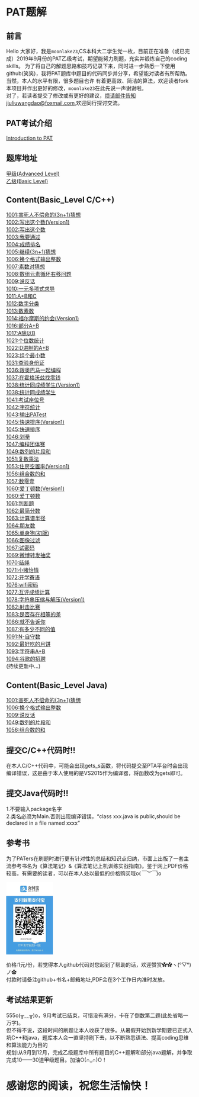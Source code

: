 ﻿# PAT题解
## 前言

Hello 大家好，我是`moonlake23`,CS本科大二学生党一枚，目前正在准备（或已完成）2019年9月份的PAT乙级考试，期望能努力刷题，充实并锻炼自己的coding skills。
为了将自己的解题思路和技巧记录下来，同时进一步熟悉一下使用github(笑笑)，我将PAT题库中题目的代码同步并分享，希望能对读者有所帮助。当然，本人的水平有限，很多题目也许
有着更高效、简洁的算法，欢迎读者fork本项目并作出更好的修改，`moonlake23`在此先说一声谢谢啦。<br>
对了，若读者提交了修改或有更好的建议，烦请邮件告知jiuliuwangdao@foxmail.com,欢迎同行探讨交流。

## PAT考试介绍

[Introduction to PAT](https://www.patest.cn/introduction)

## 题库地址

[甲级(Advanced Level)](https://pintia.cn/problem-sets/994805342720868352/problems/type/7)<br>
[乙级(Basic Level)](https://pintia.cn/problem-sets/994805260223102976/problems/type/7)<br>

## Content(Basic_Level C/C++)
[1001:害死人不偿命的(3n+1)猜想](https://github.com/YiChong-Liu/PAT/blob/master/BasicLevel_C/1001.cpp)<br>
[1002:写出这个数(Version1)](https://github.com/YiChong-Liu/PAT/blob/master/BasicLevel_C/1002(Version1).cpp)<br>
[1002:写出这个数](https://github.com/YiChong-Liu/PAT/blob/master/BasicLevel_C/1002(VersionFinal).cpp)<br>
[1003:我要通过](https://github.com/YiChong-Liu/PAT/blob/master/BasicLevel_C/1003.cpp)<br>
[1004:成绩排名](https://github.com/YiChong-Liu/PAT/blob/master/BasicLevel_C/1004.cpp)<br>
[1005:继续(3n+1)猜想](https://github.com/YiChong-Liu/PAT/blob/master/BasicLevel_C/1005.cpp)<br>
[1006:换个格式输出整数](https://github.com/YiChong-Liu/PAT/blob/master/BasicLevel_C/1006.cpp)<br>
[1007:素数对猜想](https://github.com/YiChong-Liu/PAT/blob/master/BasicLevel_C/1007.cpp)<br>
[1008:数组元素循环右移问题](https://github.com/YiChong-Liu/PAT/blob/master/BasicLevel_C/1008.cpp)<br>
[1009:说反话](https://github.com/YiChong-Liu/PAT/blob/master/BasicLevel_C/1009.cpp)<br>
[1010:一元多项式求导](https://github.com/YiChong-Liu/PAT/blob/master/BasicLevel_C/1010.cpp)<br>
[1011:A+B和C](https://github.com/YiChong-Liu/PAT/blob/master/BasicLevel_C/1011.cpp)<br>
[1012:数字分类](https://github.com/YiChong-Liu/PAT/blob/master/BasicLevel_C/1012.cpp)<br>
[1013:数素数](https://github.com/YiChong-Liu/PAT/blob/master/BasicLevel_C/1013.cpp)<br>
[1014:福尔摩斯的约会(Version1)](https://github.com/YiChong-Liu/PAT/blob/master/BasicLevel_C/1014(Version1).cpp)<br>
[1016:部分A+B](https://github.com/YiChong-Liu/PAT/blob/master/BasicLevel_C/1016.cpp)<br>
[1017:A除以B](https://github.com/YiChong-Liu/PAT/blob/master/BasicLevel_C/1017.cpp)<br>
[1021:个位数统计](https://github.com/YiChong-Liu/PAT/blob/master/BasicLevel_C/1021.cpp)<br>
[1022:D进制的A+B](https://github.com/YiChong-Liu/PAT/blob/master/BasicLevel_C/1022.cpp)<br>
[1023:组个最小数](https://github.com/YiChong-Liu/PAT/blob/master/BasicLevel_C/1023.cpp)<br>
[1031:查验身份证](https://github.com/YiChong-Liu/PAT/blob/master/BasicLevel_C/1031.cpp)<br>
[1036:跟奥巴马一起编程](https://github.com/YiChong-Liu/PAT/blob/master/BasicLevel_C/1036.cpp)<br>
[1037:在霍格沃兹找零钱](https://github.com/YiChong-Liu/PAT/blob/master/BasicLevel_C/1037.cpp)<br>
[1038:统计同成绩学生(Version1)](https://github.com/YiChong-Liu/PAT/blob/master/BasicLevel_C/1038(Version1).cpp)<br>
[1038:统计同成绩学生](https://github.com/YiChong-Liu/PAT/blob/master/BasicLevel_C/1038.cpp)<br>
[1041:考试座位号](https://github.com/YiChong-Liu/PAT/blob/master/BasicLevel_C/1041.cpp)<br>
[1042:字符统计](https://github.com/YiChong-Liu/PAT/blob/master/BasicLevel_C/1042.cpp)<br>
[1043:输出PATest ](https://github.com/YiChong-Liu/PAT/blob/master/BasicLevel_C/1043.cpp)<br>
[1045:快速排序(Version1)](https://github.com/YiChong-Liu/PAT/blob/master/BasicLevel_C/1045(TLEVersion).cpp)<br>
[1045:快速排序](https://github.com/YiChong-Liu/PAT/blob/master/BasicLevel_C/1045(ACVersion).cpp)<br>
[1046:划拳](https://github.com/YiChong-Liu/PAT/blob/master/BasicLevel_C/1046.cpp)<br>
[1047:编程团体赛](https://github.com/YiChong-Liu/PAT/blob/master/BasicLevel_C/1047.cpp)<br>
[1049:数列的片段和](https://github.com/YiChong-Liu/PAT/blob/master/BasicLevel_C/1049.cpp)<br>
[1051:复数乘法](https://github.com/YiChong-Liu/PAT/blob/master/BasicLevel_C/1051.cpp)<br>
[1053:住房空置率(Version1)](https://github.com/YiChong-Liu/PAT/blob/master/BasicLevel_C/1053(Version1).cpp)<br>
[1056:组合数的和](https://github.com/YiChong-Liu/PAT/blob/master/BasicLevel_C/1056.cpp)<br>
[1057:数零壹](https://github.com/YiChong-Liu/PAT/blob/master/BasicLevel_C/1057.cpp)<br>
[1060:爱丁顿数(Version1)](https://github.com/YiChong-Liu/PAT/blob/master/BasicLevel_C/1060(Version1).cpp)<br>
[1060:爱丁顿数](https://github.com/YiChong-Liu/PAT/blob/master/BasicLevel_C/1060.cpp)<br>
[1061:判断题](https://github.com/YiChong-Liu/PAT/blob/master/BasicLevel_C/1061.cpp)<br>
[1062:最简分数](https://github.com/YiChong-Liu/PAT/blob/master/BasicLevel_C/1062.cpp)<br>
[1063:计算谱半径](https://github.com/YiChong-Liu/PAT/blob/master/BasicLevel_C/1063.cpp)<br>
[1064:朋友数](https://github.com/YiChong-Liu/PAT/blob/master/BasicLevel_C/1064.cpp)<br>
[1065:单身狗(初版)](https://github.com/YiChong-Liu/PAT/blob/master/BasicLevel_C/1065(Version1).cpp)<br>
[1066:图像过滤](https://github.com/YiChong-Liu/PAT/blob/master/BasicLevel_C/1066.cpp)<br>
[1067:试密码](https://github.com/YiChong-Liu/PAT/blob/master/BasicLevel_C/1067.cpp)<br>
[1069:微博转发抽奖](https://github.com/YiChong-Liu/PAT/blob/master/BasicLevel_C/1069.cpp)<br>
[1070:结绳](https://github.com/YiChong-Liu/PAT/blob/master/BasicLevel_C/1070.cpp)<br>
[1071:小赌怡情](https://github.com/YiChong-Liu/PAT/blob/master/BasicLevel_C/1071.cpp)<br>
[1072:开学寄语](https://github.com/YiChong-Liu/PAT/blob/master/BasicLevel_C/1072.cpp)<br>
[1076:wifi密码](https://github.com/YiChong-Liu/PAT/blob/master/BasicLevel_C/1076.cpp)<br>
[1077:互评成绩计算](https://github.com/YiChong-Liu/PAT/blob/master/BasicLevel_C/1077.cpp)<br>
[1078:字符串压缩与解压(Version1)](https://github.com/YiChong-Liu/PAT/blob/master/BasicLevel_C/1078(Version1).cpp)<br>
[1082:射击比赛](https://github.com/YiChong-Liu/PAT/blob/master/BasicLevel_C/1082.cpp)<br>
[1083:是否存在相等的差](https://github.com/YiChong-Liu/PAT/blob/master/BasicLevel_C/1083.cpp)<br>
[1086:就不告诉你](https://github.com/YiChong-Liu/PAT/blob/master/BasicLevel_C/1086.cpp)<br>
[1087:有多少不同的值](https://github.com/YiChong-Liu/PAT/blob/master/BasicLevel_C/1087.cpp)<br>
[1091:N-自守数](https://github.com/YiChong-Liu/PAT/blob/master/BasicLevel_C/1091.cpp)<br>
[1092:最好吃的月饼](https://github.com/YiChong-Liu/PAT/blob/master/BasicLevel_C/1092.cpp)<br>
[1093:字符串A+B](https://github.com/YiChong-Liu/PAT/blob/master/BasicLevel_C/1093.cpp)<br>
[1094:谷歌的招聘](https://github.com/YiChong-Liu/PAT/blob/master/BasicLevel_C/1094.cpp)<br>
(持续更新中...)

## Content(Basic_Level Java)

[1001:害死人不偿命的(3n+1)猜想](https://github.com/YiChong-Liu/PAT/blob/master/BasicLevel_Java/1001.java)<br>
[1006:换个格式输出整数](https://github.com/YiChong-Liu/PAT/blob/master/BasicLevel_Java/1006.java)<br>
[1009:说反话](https://github.com/YiChong-Liu/PAT/blob/master/BasicLevel_Java/1009.java)<br>
[1049:数列的片段和](https://github.com/YiChong-Liu/PAT/blob/master/BasicLevel_Java/1049.java)<br>
[1056:组合数的和](https://github.com/YiChong-Liu/PAT/blob/master/BasicLevel_Java/1056.java)<br>

## 提交C/C++代码时!!

在本人C/C++代码中，可能会出现gets_s函数，将代码提交至PTA平台时会出现编译错误，这是由于本人使用的是VS2015作为编译器，将函数改为gets即可。

## 提交Java代码时!!

1.不要输入package名字<br>
2.类名必须为Main.否则出现编译错误，“class xxx.java is public,should be declared in a file named xxxx”

## 参考书
为了PATers在刷题时进行更有针对性的总结和知识点归纳，市面上出版了一套主流参考书名为《算法笔记》&《算法笔记上机训练实战指南》。鉴于网上PDF价格较高，有需要的读者，可以在本人处以最低的价格购买哦o(*￣︶￣*)o

<img src="https://github.com/YiChong-Liu/PAT/blob/master/img-folder/%E6%94%AF%E4%BB%98%E5%AE%9D%E6%94%B6%E6%AC%BE%E7%A0%81.jpg" width="25%" height="25%">

价格:1元/份，若觉得本人github代码对您起到了帮助的话，欢迎赞赏✿✿ヽ(°▽°)ノ✿<br>
付款时请备注github+书名+邮箱地址,PDF会在3个工作日内准时发放。

## 考试结果更新
555o(╥﹏╥)o，9月考试已结束，可惜没有满分，卡在了倒数第二题(此处省略一万字)。<br>但不得不说，这段时间的刷题让本人收获了很多。从暑假开始到新学期要已正式入坑C++和java，题库本人会一直坚持刷下去，以不断熟悉语法、提高coding思维和算法能力为目的<br>
规划:从9月到12月，完成乙级题库中所有题目的C++题解和部分java题解，并争取完成10——30道甲级题目。加油O(∩_∩)O！

# 感谢您的阅读，祝您生活愉快！
